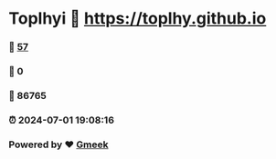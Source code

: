 # Toplhyi :link: https://toplhy.github.io 
### :page_facing_up: [57](https://toplhy.github.io/tag.html) 
### :speech_balloon: 0 
### :hibiscus: 86765 
### :alarm_clock: 2024-07-01 19:08:16 
### Powered by :heart: [Gmeek](https://github.com/Meekdai/Gmeek)
